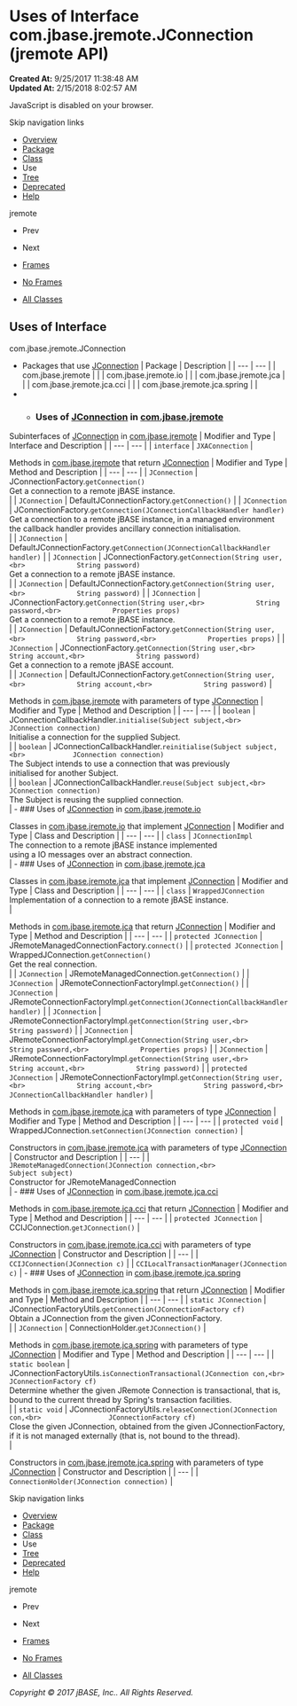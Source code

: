 # Uses of Interface com.jbase.jremote.JConnection (jremote   API)

**Created At:** 9/25/2017 11:38:48 AM  
**Updated At:** 2/15/2018 8:02:57 AM  

<!--<br>    try {<br>        if (location.href.indexOf('is-external=true') == -1) {<br>            parent.document.title="Uses of Interface com.jbase.jremote.JConnection (jremote   API)";<br>        }<br>    }<br>    catch(err) {<br>    }<br>//-->
JavaScript is disabled on your browser.

Skip navigation links

- [Overview](../../../../overview-summary.html)
- [Package](/30312-jagent/jremote-api)
- [Class](/39248-jremote/com_jbase_jremote_jconnection "interface in com.jbase.jremote")
- Use
- [Tree](/39248-jremote/com_jbase_jremote_package-tree)
- [Deprecated](../../../../deprecated-list.html)
- [Help](../../../../help-doc.html)


jremote <br>

- Prev
- Next


- [Frames](../../../../index.html?com/jbase/jremote/class-use//39249-class-use/com_jbase_jremote_class-use_JConnection)
- [No Frames](/39249-class-use/com_jbase_jremote_class-use_JConnection)


- [All Classes](../../../../allclasses-noframe.html)


<!--<br>  allClassesLink = document.getElementById("allclasses\_navbar\_top");<br>  if(window==top) {<br>    allClassesLink.style.display = "block";<br>  }<br>  else {<br>    allClassesLink.style.display = "none";<br>  }<br>  //-->

## Uses of Interface
com.jbase.jremote.JConnection

- Packages that use [JConnection](/39248-jremote/com_jbase_jremote_jconnection "interface in com.jbase.jremote") | Package | Description |
| --- | --- |
| com.jbase.jremote |   |
| com.jbase.jremote.io |   |
| com.jbase.jremote.jca |   |
| com.jbase.jremote.jca.cci |   |
| com.jbase.jremote.jca.spring |   |
- - ### Uses of [JConnection](/39248-jremote/com_jbase_jremote_jconnection "interface in com.jbase.jremote") in [com.jbase.jremote](/30312-jagent/jremote-api)


Subinterfaces of [JConnection](/39248-jremote/com_jbase_jremote_jconnection "interface in com.jbase.jremote") in [com.jbase.jremote](/30312-jagent/jremote-api) | Modifier and Type | Interface and Description |
| --- | --- |
| `interface` | `JXAConnection`  |



Methods in [com.jbase.jremote](/30312-jagent/jremote-api) that return [JConnection](/39248-jremote/com_jbase_jremote_jconnection "interface in com.jbase.jremote") | Modifier and Type | Method and Description |
| --- | --- |
| `JConnection` | JConnectionFactory.`getConnection()`<br>Get a connection to a remote jBASE instance.<br> |
| `JConnection` | DefaultJConnectionFactory.`getConnection()`  |
| `JConnection` | JConnectionFactory.`getConnection(JConnectionCallbackHandler handler)`<br>Get a connection to a remote jBASE instance, in a managed environment<br> the callback handler provides ancillary connection initialisation.<br> |
| `JConnection` | DefaultJConnectionFactory.`getConnection(JConnectionCallbackHandler handler)`  |
| `JConnection` | JConnectionFactory.`getConnection(String user,<br>             String password)`<br>Get a connection to a remote jBASE instance.<br> |
| `JConnection` | DefaultJConnectionFactory.`getConnection(String user,<br>             String password)`  |
| `JConnection` | JConnectionFactory.`getConnection(String user,<br>             String password,<br>             Properties props)`<br>Get a connection to a remote jBASE instance.<br> |
| `JConnection` | DefaultJConnectionFactory.`getConnection(String user,<br>             String password,<br>             Properties props)`  |
| `JConnection` | JConnectionFactory.`getConnection(String user,<br>             String account,<br>             String password)`<br>Get a connection to a remote jBASE account.<br> |
| `JConnection` | DefaultJConnectionFactory.`getConnection(String user,<br>             String account,<br>             String password)`  |



Methods in [com.jbase.jremote](/30312-jagent/jremote-api) with parameters of type [JConnection](/39248-jremote/com_jbase_jremote_jconnection "interface in com.jbase.jremote") | Modifier and Type | Method and Description |
| --- | --- |
| `boolean` | JConnectionCallbackHandler.`initialise(Subject subject,<br>          JConnection connection)`<br>Initialise a connection for the supplied Subject.<br> |
| `boolean` | JConnectionCallbackHandler.`reinitialise(Subject subject,<br>            JConnection connection)`<br>The Subject intends to use a connection that was previously <br> initialised for another Subject.<br> |
| `boolean` | JConnectionCallbackHandler.`reuse(Subject subject,<br>     JConnection connection)`<br>The Subject is reusing the supplied connection.<br> |
    - ### Uses of [JConnection](/39248-jremote/com_jbase_jremote_jconnection "interface in com.jbase.jremote") in [com.jbase.jremote.io](/39250-io/com_jbase_jremote_io_package-summary)


Classes in [com.jbase.jremote.io](/39250-io/com_jbase_jremote_io_package-summary) that implement [JConnection](/39248-jremote/com_jbase_jremote_jconnection "interface in com.jbase.jremote") | Modifier and Type | Class and Description |
| --- | --- |
| `class` | `JConnectionImpl`<br>The connection to a remote jBASE instance implemented<br> using a IO messages over an abstract connection.<br> |
    - ### Uses of [JConnection](/39248-jremote/com_jbase_jremote_jconnection "interface in com.jbase.jremote") in [com.jbase.jremote.jca](/39258-jca/com_jbase_jremote_jca_package-summary)


Classes in [com.jbase.jremote.jca](/39258-jca/com_jbase_jremote_jca_package-summary) that implement [JConnection](/39248-jremote/com_jbase_jremote_jconnection "interface in com.jbase.jremote") | Modifier and Type | Class and Description |
| --- | --- |
| `class` | `WrappedJConnection`<br>Implementation of a connection to a remote jBASE instance.<br> |



Methods in [com.jbase.jremote.jca](/39258-jca/com_jbase_jremote_jca_package-summary) that return [JConnection](/39248-jremote/com_jbase_jremote_jconnection "interface in com.jbase.jremote") | Modifier and Type | Method and Description |
| --- | --- |
| `protected JConnection` | JRemoteManagedConnectionFactory.`connect()`  |
| `protected JConnection` | WrappedJConnection.`getConnection()`<br>Get the real connection.<br> |
| `JConnection` | JRemoteManagedConnection.`getConnection()`  |
| `JConnection` | JRemoteConnectionFactoryImpl.`getConnection()`  |
| `JConnection` | JRemoteConnectionFactoryImpl.`getConnection(JConnectionCallbackHandler handler)`  |
| `JConnection` | JRemoteConnectionFactoryImpl.`getConnection(String user,<br>             String password)`  |
| `JConnection` | JRemoteConnectionFactoryImpl.`getConnection(String user,<br>             String password,<br>             Properties props)`  |
| `JConnection` | JRemoteConnectionFactoryImpl.`getConnection(String user,<br>             String account,<br>             String password)`  |
| `protected JConnection` | JRemoteConnectionFactoryImpl.`getConnection(String user,<br>             String account,<br>             String password,<br>             JConnectionCallbackHandler handler)`  |



Methods in [com.jbase.jremote.jca](/39258-jca/com_jbase_jremote_jca_package-summary) with parameters of type [JConnection](/39248-jremote/com_jbase_jremote_jconnection "interface in com.jbase.jremote") | Modifier and Type | Method and Description |
| --- | --- |
| `protected void` | WrappedJConnection.`setConnection(JConnection connection)`  |



Constructors in [com.jbase.jremote.jca](/39258-jca/com_jbase_jremote_jca_package-summary) with parameters of type [JConnection](/39248-jremote/com_jbase_jremote_jconnection "interface in com.jbase.jremote") | Constructor and Description |
| --- |
| `JRemoteManagedConnection(JConnection connection,<br>                        Subject subject)`<br>Constructor for JRemoteManagedConnection<br> |
    - ### Uses of [JConnection](/39248-jremote/com_jbase_jremote_jconnection "interface in com.jbase.jremote") in [com.jbase.jremote.jca.cci](/39259-cci/com_jbase_jremote_jca_cci_package-summary)


Methods in [com.jbase.jremote.jca.cci](/39259-cci/com_jbase_jremote_jca_cci_package-summary) that return [JConnection](/39248-jremote/com_jbase_jremote_jconnection "interface in com.jbase.jremote") | Modifier and Type | Method and Description |
| --- | --- |
| `protected JConnection` | CCIJConnection.`getJConnection()`  |



Constructors in [com.jbase.jremote.jca.cci](/39259-cci/com_jbase_jremote_jca_cci_package-summary) with parameters of type [JConnection](/39248-jremote/com_jbase_jremote_jconnection "interface in com.jbase.jremote") | Constructor and Description |
| --- |
| `CCIJConnection(JConnection c)`  |
| `CCILocalTransactionManager(JConnection c)`  |
    - ### Uses of [JConnection](/39248-jremote/com_jbase_jremote_jconnection "interface in com.jbase.jremote") in [com.jbase.jremote.jca.spring](/39268-spring/com_jbase_jremote_jca_spring_package-summary)


Methods in [com.jbase.jremote.jca.spring](/39268-spring/com_jbase_jremote_jca_spring_package-summary) that return [JConnection](/39248-jremote/com_jbase_jremote_jconnection "interface in com.jbase.jremote") | Modifier and Type | Method and Description |
| --- | --- |
| `static JConnection` | JConnectionFactoryUtils.`getConnection(JConnectionFactory cf)`<br>Obtain a JConnection from the given JConnectionFactory.<br> |
| `JConnection` | ConnectionHolder.`getJConnection()`  |



Methods in [com.jbase.jremote.jca.spring](/39268-spring/com_jbase_jremote_jca_spring_package-summary) with parameters of type [JConnection](/39248-jremote/com_jbase_jremote_jconnection "interface in com.jbase.jremote") | Modifier and Type | Method and Description |
| --- | --- |
| `static boolean` | JConnectionFactoryUtils.`isConnectionTransactional(JConnection con,<br>                         JConnectionFactory cf)`<br>Determine whether the given JRemote Connection is transactional, that is,<br> bound to the current thread by Spring's transaction facilities.<br> |
| `static void` | JConnectionFactoryUtils.`releaseConnection(JConnection con,<br>                 JConnectionFactory cf)`<br>Close the given JConnection, obtained from the given JConnectionFactory,<br> if it is not managed externally (that is, not bound to the thread).<br> |



Constructors in [com.jbase.jremote.jca.spring](/39268-spring/com_jbase_jremote_jca_spring_package-summary) with parameters of type [JConnection](/39248-jremote/com_jbase_jremote_jconnection "interface in com.jbase.jremote") | Constructor and Description |
| --- |
| `ConnectionHolder(JConnection connection)`  |

Skip navigation links

- [Overview](../../../../overview-summary.html)
- [Package](/30312-jagent/jremote-api)
- [Class](/39248-jremote/com_jbase_jremote_jconnection "interface in com.jbase.jremote")
- Use
- [Tree](/39248-jremote/com_jbase_jremote_package-tree)
- [Deprecated](../../../../deprecated-list.html)
- [Help](../../../../help-doc.html)


jremote <br>

- Prev
- Next


- [Frames](../../../../index.html?com/jbase/jremote/class-use//39249-class-use/com_jbase_jremote_class-use_JConnection)
- [No Frames](/39249-class-use/com_jbase_jremote_class-use_JConnection)


- [All Classes](../../../../allclasses-noframe.html)


<!--<br>  allClassesLink = document.getElementById("allclasses\_navbar\_bottom");<br>  if(window==top) {<br>    allClassesLink.style.display = "block";<br>  }<br>  else {<br>    allClassesLink.style.display = "none";<br>  }<br>  //-->

*Copyright © 2017 jBASE, Inc.. All Rights Reserved.*

